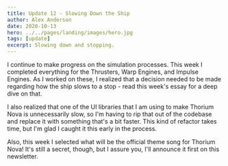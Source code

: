```yaml
---
title: Update 12 - Slowing Down the Ship
author: Alex Anderson
date: 2020-10-13
hero: ../../pages/landing/images/hero.jpg
tags: [update]
excerpt: Slowing down and stopping.
---
```


I continue to make progress on the simulation processes. This week I completed everything for the Thrusters, Warp Engines, and Impulse Engines. As I worked on these, I realized that a decision needed to be made regarding how the ship slows to a stop - read this week's essay for a deep dive on that.

I also realized that one of the UI libraries that I am using to make Thorium Nova is unnecessarily slow, so I'm having to rip that out of the codebase and replace it with something that's a bit faster. This kind of refactor takes time, but I'm glad I caught it this early in the process.

Also, this week I selected what will be the official theme song for Thorium Nova! It's still a secret, though, but I assure you, I'll announce it first on this newsletter.
